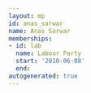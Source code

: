 ```yaml
---
layout: mp
id: anas_sarwar
name: Anas Sarwar
memberships:
- id: lab
  name: Labour Party
  start: '2010-06-08'
  end: 
autogenerated: true
---
```

